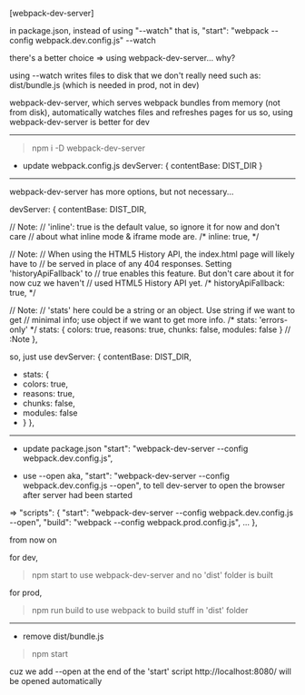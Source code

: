 [webpack-dev-server]

in package.json, instead of using "--watch"
that is,
"start": "webpack --config webpack.dev.config.js" --watch

there's a better choice
=> using webpack-dev-server...
why?

using --watch writes files to disk that we don't really need
such as: dist/bundle.js (which is needed in prod, not in dev)

webpack-dev-server, which serves webpack bundles from memory (not from disk),
automatically watches files and refreshes pages for us
so, using webpack-dev-server is better for dev

-----

> npm i -D webpack-dev-server

- update webpack.config.js
devServer: {
  contentBase: DIST_DIR
}

-----

webpack-dev-server has more options, but not necessary...

devServer: {
  contentBase: DIST_DIR,

  // Note:
  // 'inline': true is the default value, so ignore it for now and don't care
  // about what inline mode & iframe mode are.
  /*
  inline: true,
  */

  // Note:
  // When using the HTML5 History API, the index.html page will likely have to
  // be served in place of any 404 responses. Setting 'historyApiFallback' to
  // true enables this feature. But don't care about it for now cuz we haven't
  // used HTML5 History API yet.
  /*
  historyApiFallback: true,
  */

  // Note:
  // 'stats' here could be a string or an object. Use string if we want to get
  // minimal info; use object if we want to get more info.
  /*
  stats: 'errors-only'
  */
  stats: {
    colors:  true,
    reasons: true,
    chunks:  false,
    modules: false
  }
  // :Note
},

so, just use
devServer: {
  contentBase: DIST_DIR,
+ stats: {
+   colors:  true,
+   reasons: true,
+   chunks:  false,
+   modules: false
+ }
},

-----

- update package.json
"start": "webpack-dev-server --config webpack.dev.config.js",

- use --open
aka,
"start": "webpack-dev-server --config webpack.dev.config.js --open",
to tell dev-server to open the browser after server had been started

=>
"scripts": {
  "start": "webpack-dev-server --config webpack.dev.config.js --open",
  "build": "webpack --config webpack.prod.config.js",
  ...
},

from now on

for dev,
> npm start
to use webpack-dev-server and no 'dist' folder is built

for prod,
> npm run build
to use webpack to build stuff in 'dist' folder

-----

- remove dist/bundle.js

> npm start

cuz we add --open at the end of the 'start' script
http://localhost:8080/
will be opened automatically
